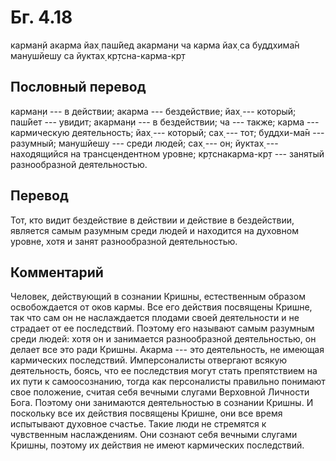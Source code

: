 # Бг. 4.18

карман̣й акарма йах̣ паш́йед акарман̣и ча карма йах̣ са буддхима̄н манушйешу
са йуктах̣ кр̣тсна-карма-кр̣т

## Пословный перевод

карман̣и --- в действии; акарма --- бездействие; йах̣ --- который; паш́йет
--- увидит; акарман̣и --- в бездействии; ча --- также; карма ---
кармическую деятельность; йах̣ --- который; сах̣ --- тот; буддхи-ма̄н ---
разумный; манушйешу --- среди людей; сах̣ --- он; йуктах̣ --- находящийся
на трансцендентном уровне; кр̣тснакарма-кр̣т --- занятый разнообразной
деятельностью.

## Перевод

Тот, кто видит бездействие в действии и действие в бездействии, является
самым разумным среди людей и находится на духовном уровне, хотя и занят
разнообразной деятельностью.

## Комментарий

Человек, действующий в сознании Кришны, естественным образом
освобождается от оков кармы. Все его действия посвящены Кришне, так что
сам он не наслаждается плодами своей деятельности и не страдает от ее
последствий. Поэтому его называют самым разумным среди людей: хотя он и
занимается разнообразной деятельностью, он делает все это ради Кришны.
Акарма --- это деятельность, не имеющая кармических последствий.
Имперсоналисты отвергают всякую деятельность, боясь, что ее последствия
могут стать препятствием на их пути к самоосознанию, тогда как
персоналисты правильно понимают свое положение, считая себя вечными
слугами Верховной Личности Бога. Поэтому они занимаются деятельностью в
сознании Кришны. И поскольку все их действия посвящены Кришне, они все
время испытывают духовное счастье. Такие люди не стремятся к чувственным
наслаждениям. Они сознают себя вечными слугами Кришны, поэтому их
действия не имеют кармических последствий.
